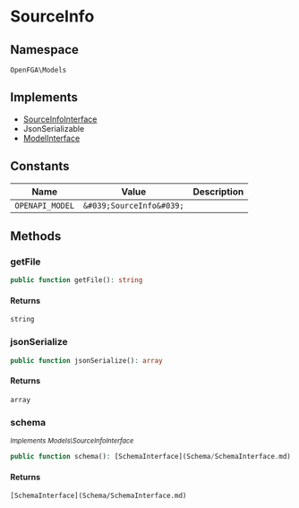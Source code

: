 # SourceInfo


## Namespace
`OpenFGA\Models`

## Implements
* [SourceInfoInterface](Models/SourceInfoInterface.md)
* JsonSerializable
* [ModelInterface](Models/ModelInterface.md)

## Constants
| Name | Value | Description |
|------|-------|-------------|
| `OPENAPI_MODEL` | `&#039;SourceInfo&#039;` |  |


## Methods
### getFile


```php
public function getFile(): string
```



#### Returns
`string`

### jsonSerialize


```php
public function jsonSerialize(): array
```



#### Returns
`array`

### schema

*<small>Implements Models\SourceInfoInterface</small>*  

```php
public function schema(): [SchemaInterface](Schema/SchemaInterface.md)
```



#### Returns
`[SchemaInterface](Schema/SchemaInterface.md)`

